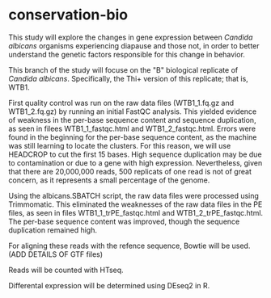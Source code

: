 # conservation-bio

This study will explore the changes in gene expression between _Candida albicans_ organisms experiencing diapause and those not, in order to better understand the genetic factors responsible for this change in behavior.

This branch of the study will focuse on the "B" biological replicate of _Candida albicans_. Specifically, the Thi+ version of this replicate; that is, WTB1.  

First quality control was run on the raw data files (WTB1_1.fq.gz and WTB1_2.fq.gz) by running an initial FastQC analysis. This yielded evidence of weakness in the per-base sequence content and sequence duplication, as seen in filees WTB1_1_fastqc.html and WTB1_2_fastqc.html. Errors were found in the beginning for the per-base sequence content, as the machine was still learning to locate the clusters. For this reason, we will use HEADCROP to cut the first 15 bases. High sequence duplication may be due to contamination or due to a gene with high expression. Nevertheless, given that there are 20,000,000 reads, 500 replicats of one read is not of great concern, as it represents a small percentage of the genome.

Using the albicans.SBATCH script, the raw data files were processed using Trimmomatic. This eliminated the weaknesses of the raw data files in the PE files, as seen in files WTB1_1_trPE_fastqc.html and WTB1_2_trPE_fastqc.html. The per-base sequence content was improved, though the sequence duplication remained high.

For aligning these reads with the refence sequence, Bowtie will be used.
(ADD DETAILS OF GTF files)

Reads will be counted with HTseq.

Differental expression will be determined using DEseq2 in R. 
